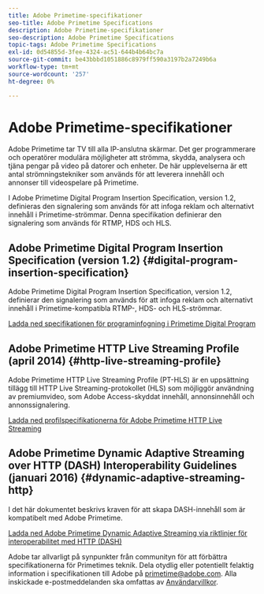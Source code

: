 ```yaml
---
title: Adobe Primetime-specifikationer
seo-title: Adobe Primetime Specifications
description: Adobe Primetime-specifikationer
seo-description: Adobe Primetime Specifications
topic-tags: Adobe Primetime Specifications
exl-id: 0d54855d-3fee-4324-ac51-644b4b64bc7a
source-git-commit: be43bbbd1051886c8979ff590a3197b2a7249b6a
workflow-type: tm+mt
source-wordcount: '257'
ht-degree: 0%

---
```


# Adobe Primetime-specifikationer

Adobe Primetime tar TV till alla IP-anslutna skärmar. Det ger programmerare och operatörer modulära möjligheter att strömma, skydda, analysera och tjäna pengar på video på datorer och enheter. De här upplevelserna är ett antal strömningstekniker som används för att leverera innehåll och annonser till videospelare på Primetime.

I Adobe Primetime Digital Program Insertion Specification, version 1.2, definieras den signalering som används för att infoga reklam och alternativt innehåll i Primetime-strömmar. Denna specifikation definierar den signalering som används för RTMP, HDS och HLS.

## Adobe Primetime Digital Program Insertion Specification (version 1.2) {#digital-program-insertion-specification}

Adobe Primetime Digital Program Insertion Specification, version 1.2, definierar den signalering som används för att infoga reklam och alternativt innehåll i Primetime-kompatibla RTMP-, HDS- och HLS-strömmar.

[Ladda ned specifikationen för programinfogning i Primetime Digital Program](assets/PrimetimeDigitalProgramInsertionSignalingSpecification.pdf)

## Adobe Primetime HTTP Live Streaming Profile (april 2014) {#http-live-streaming-profile}

Adobe Primetime HTTP Live Streaming Profile (PT-HLS) är en uppsättning tillägg till HTTP Live Streaming-protokollet (HLS) som möjliggör användning av premiumvideo, som Adobe Access-skyddat innehåll, annonsinnehåll och annonssignalering.

[Ladda ned profilspecifikationerna för Adobe Primetime HTTP Live Streaming](assets/PrimetimeHLS_April2014.pdf)

## Adobe Primetime Dynamic Adaptive Streaming over HTTP (DASH) Interoperability Guidelines (januari 2016) {#dynamic-adaptive-streaming-http}

I det här dokumentet beskrivs kraven för att skapa DASH-innehåll som är kompatibelt med Adobe Primetime.

[Ladda ned Adobe Primetime Dynamic Adaptive Streaming via riktlinjer för interoperabilitet med HTTP (DASH)](assets/PrimetimeDASH_Jan2016.pdf)

Adobe tar allvarligt på synpunkter från communityn för att förbättra specifikationerna för Primetimes teknik. Dela otydlig eller potentiellt felaktig information i specifikationen till Adobe på primetime@adobe.com. Alla inskickade e-postmeddelanden ska omfattas av [Användarvillkor](https://www.adobe.com/legal/terms.html).

